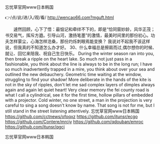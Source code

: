 
忘忧草官网www日本韩国




👉/点/此/进/入/观/看/ http://wencao66.com?mguft.html




　　遽然回顾，心下了悟：最惦记和牵绊不下的，即是“恰同窗妙龄，风华正茂；书交易气，挥斥方遒。引导山河，激扬笔墨”的激情，最美时间里的那份初心。功夫怎样蒙尘，心海怎样沧桑，那份灼烁刺眼焉能变换？
我说对不起我不该这样说，但我真的不知道怎么办才好。
	30、什么幸福总是擦肩而过,偶尔想你的时候、就让、回忆来陪我、祝自己生日快乐。
During the winter season ran into you, then break a ripple on the heart lake.
So much not just pass in a fashionable, you think about the line is always to be in the long run;
I have so much inadvertently trapped in a mire, you think about over your sea and outlined the new debauchery.
Geometric time waiting at the window, struggling to find your shadow!
More deliberate in the hands of the kite is not in the sky of ripples, don't let me sad complex layers of dimples always again and again let quiet heart!
Very clear memory the fei county road is what I call a cylindrical, see it for the first time, hollow pillars of embedded with a projector.
Cold winter, no one street, a man in the projection is very careful to sing a song doesn't know by name.
That song is not for me, but I still stand in the street listening attentively.
忘忧草官网www日本韩国 https://github.com/cctnews/ofoqxz
https://github.com/itunsr/ecgo
https://github.com/Contere/mrcjy
https://github.com/qdouban/emroc
https://github.com/itunsr/qgcj





忘忧草官网www日本韩国
